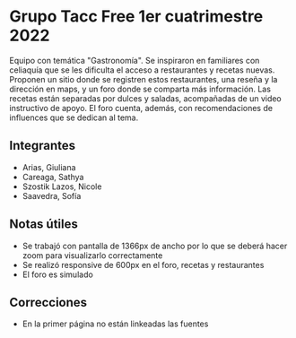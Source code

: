 # Grupo Tacc Free 1er cuatrimestre 2022
Equipo con temática "Gastronomía". Se inspiraron en familiares con celiaquía que se les dificulta el acceso a restaurantes y recetas nuevas. Proponen un sitio donde se registren estos restaurantes, una reseña y la dirección en maps, y un foro donde se comparta más información. Las recetas están separadas por dulces y saladas, acompañadas de un video instructivo de apoyo. El foro cuenta, además, con recomendaciones de influences que se dedican al tema.

## Integrantes
* Arias, Giuliana
* Careaga, Sathya
* Szostik Lazos, Nicole
* Saavedra, Sofía

## Notas útiles
* Se trabajó con pantalla de 1366px de ancho por lo que se deberá hacer zoom para visualizarlo correctamente
* Se realizó responsive de 600px en el foro, recetas y restaurantes
* El foro es simulado

## Correcciones
* En la primer página no están linkeadas las fuentes
